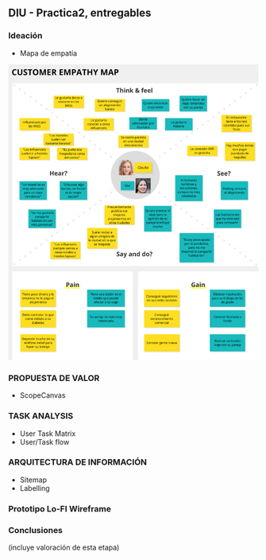 ## DIU - Practica2, entregables

### Ideación 
* Mapa de empatía
<img src="MapaEmpatia.png">

### PROPUESTA DE VALOR
* ScopeCanvas


### TASK ANALYSIS

* User Task Matrix 
* User/Task flow


### ARQUITECTURA DE INFORMACIÓN

* Sitemap 
* Labelling 


### Prototipo Lo-FI Wireframe 


### Conclusiones  
(incluye valoración de esta etapa)
